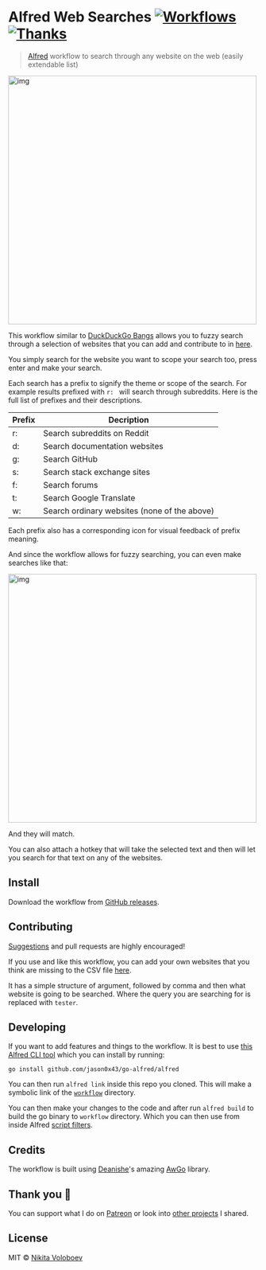 # Alfred Web Searches [![Workflows](https://img.shields.io/badge/More%20Workflows-🎩-purple.svg)](https://github.com/learn-anything/alfred-workflows) [![Thanks](https://img.shields.io/badge/Say%20Thanks-💗-ff69b4.svg)](https://www.patreon.com/nikitavoloboev)
> [Alfred](https://www.alfredapp.com/) workflow to search through any website on the web (easily extendable list)

<img src="https://i.imgur.com/FELOBBm.png" width="500" alt="img">

This workflow similar to [DuckDuckGo Bangs](https://duckduckgo.com/bang?) allows you to fuzzy search through a selection of websites that you can add and contribute to in [here](https://github.com/nikitavoloboev/alfred-web-searches/edit/master/workflow/websites.csv).

You simply search for the website you want to scope your search too, press enter and make your search.

Each search has a prefix to signify the theme or scope of the search. For example results prefixed with `r: ` will search through subreddits. Here is the full list of prefixes and their descriptions.

|  Prefix |  Decription |
|---|---|
|  r: | Search subreddits on Reddit  |
|  d: | Search documentation websites |
|  g: | Search GitHub |
|  s: | Search stack exchange sites |
| f:  | Search forums |
| t:  | Search Google Translate |
| w:  | Search ordinary websites (none of the above) |

Each prefix also has a corresponding icon for visual feedback of prefix meaning.

And since the workflow allows for fuzzy searching, you can even make searches like that:

<img src="https://i.imgur.com/Rf4N6jK.png" width="500" alt="img">

And they will match.

You can also attach a hotkey that will take the selected text and then will let you search for that text on any of the websites.

## Install
Download the workflow from [GitHub releases](https://github.com/nikitavoloboev/alfred-web-searches/releases/latest).

## Contributing
[Suggestions](https://github.com/nikitavoloboev/alfred-web-searches/issues) and pull requests are highly encouraged!

If you use and like this workflow, you can add your own websites that you think are missing to the CSV file [here](https://github.com/nikitavoloboev/alfred-web-searches/edit/master/workflow/websites.csv).

It has a simple structure of argument, followed by comma and then what website is going to be searched. Where the query you are searching for is replaced with `tester`.

## Developing
If you want to add features and things to the workflow. It is best to use [this Alfred CLI tool](https://godoc.org/github.com/jason0x43/go-alfred/alfred) which you can install by running:

`go install github.com/jason0x43/go-alfred/alfred`

You can then run `alfred link` inside this repo you cloned. This will make a symbolic link of the [`workflow`](workflow) directory.

You can then make your changes to the code and after run `alfred build` to build the go binary to `workflow` directory. Which you can then use from inside Alfred [script filters](https://www.alfredapp.com/help/workflows/inputs/script-filter/).

## Credits
The workflow is built using [Deanishe](https://github.com/deanishe)'s amazing [AwGo](https://github.com/deanishe/awgo) library.

## Thank you 💜
You can support what I do on [Patreon](https://www.patreon.com/nikitavoloboev) or look into [other projects](https://nikitavoloboev.xyz/projects) I shared.

## License
MIT © [Nikita Voloboev](https://www.nikitavoloboev.xyz)
